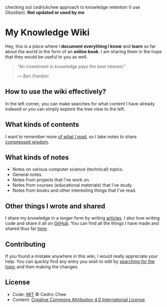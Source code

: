 checking out cedrickchee approach to knowledge retention (I use Obsidian).   **Not updated or used by me** 

# My Knowledge Wiki

Hey, this is a place where I **document everything I know** and **learn** so far about the world in the form of an **online book**. I am sharing them in the hope that they would be useful to you as well.

> "An investment in knowledge pays the best interest."
>
> _— Ben Franklin_

## How to use the wiki effectively?

In the left corner, you can make searches for what content I have already indexed or you can simply explore the tree view to the left.

## What kinds of contents

I want to remember more [of what I read](http://austinkleon.com/2016/03/03/how-to-read-more-2/), so I take notes to share [compressed wisdom](https://sivers.org/2do).

## What kinds of notes

* Notes on various computer science \(technical\) topics.
* General notes.
* Notes from projects that I've work on.
* Notes from courses \(educational materials\) that I've study.
* Notes from books and other interesting things that I've read.

## Other things I wrote and shared

I share my knowledge in a longer form by writing [articles](https://medium.com/@cedric_chee). I also love writing code and share it all on [GitHub](https://github.com/cedrickchee). You can find all the things I have made and shared thus far [here](https://cedricchee/projects).

## Contributing

If you found a mistake anywhere in this wiki, I would really appreciate your help. You can quickly find any entry you wish to edit by [searching for the topic](https://github.com/cedrickchee/knowledge/find/master) and then making the changes.

## License

* Code: [MIT](https://cedrickchee.mit-license.org/) © Cedric Chee
* Content: [Creative Commons Attribution 4.0 International License](http://creativecommons.org/licenses/by/4.0/)



